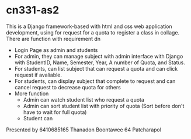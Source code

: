 # cn331-as2
This is a Django framework-based with html and css web application development, using for request for a quota to register a class in collage. There are function with requirement dn

* Login Page as admin and students
* For admin, they can manage subject with admin interface with Django with StudentID, Name, Semester, Year, A number of Quota, and Status.
* For students, can list subject that can request a quota and can click request if avaliable.
* For students, can display subject that complete to request and can cancel request to decrease quota for others
* More function
  - Admin can watch student list who request a quota
  - Admin can sort student list with priority of quota (Sort before don't have to wait for full quota)
  - Student can 

Presented by
6410685165 Thanadon Boontawee
64 Patcharapol
